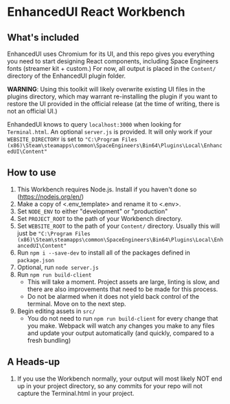 # EnhancedUI React Workbench

## What's included

EnhancedUI uses Chromium for its UI, and this repo gives you everything you need to start designing React components, including Space Engineers fonts (streamer kit + custom.) For now, all output is placed in the `Content/` directory of the EnhancedUI plugin folder.

**WARNING**: Using this toolkit will likely overwrite existing UI files in the plugins directory, which may warrant re-installing the plugin if you want to restore the UI provided in the official release (at the time of writing, there is not an official UI.)

EnhandedUI knows to query `localhost:3000` when looking for `Terminal.html`. An optional `server.js` is provided. It will only work if your `WEBSITE_DIRECTORY` is set to `"C:\Program Files (x86)\Steam\steamapps\common\SpaceEngineers\Bin64\Plugins\Local\EnhancedUI\Content"`

## How to use

1. This Workbench requires Node.js. Install if you haven't done so (https://nodejs.org/en/)
1. Make a copy of <.env_template> and rename it to <.env>.
1. Set `NODE_ENV` to either "development" or "production"
1. Set `PROJECT_ROOT` to the path of your Workbench directory.
1. Set `WEBSITE_ROOT` to the path of your `Content/` directory. Usually this will just be `"C:\Program Files (x86)\Steam\steamapps\common\SpaceEngineers\Bin64\Plugins\Local\EnhancedUI\Content"`
1. Run `npm i --save-dev` to install all of the packages defined in `package.json`
1. Optional, run `node server.js`
1. Run `npm run build-client`
    * This will take a moment. Project assets are large, linting is slow, and there are also improvements that need to be made for this process.
    * Do not be alarmed when it does not yield back control of the terminal. Move on to the next step.
1. Begin editing assets in `src/`
    * You do not need to run `npm run build-client` for every change that you make. Webpack will watch any changes you make to any files and update your output automatically (and quickly, compared to a fresh bundling)

## A Heads-up

1. If you use the Workbench normally, your output will most likely NOT end up in your project directory, so any commits for your repo will not capture the Terminal.html in your project.